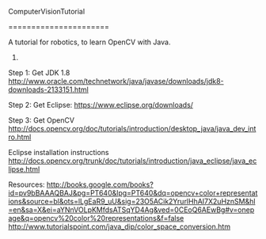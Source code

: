 ComputerVisionTutorial

======================



A tutorial for robotics, to learn OpenCV with Java. 

1. 

Step 1: Get JDK 1.8
http://www.oracle.com/technetwork/java/javase/downloads/jdk8-downloads-2133151.html

Step 2: Get Eclipse:
https://www.eclipse.org/downloads/ 

Step 3: Get OpenCV
http://docs.opencv.org/doc/tutorials/introduction/desktop_java/java_dev_intro.html

Eclipse installation instructions
http://docs.opencv.org/trunk/doc/tutorials/introduction/java_eclipse/java_eclipse.html

Resources:
http://books.google.com/books?id=pv9bBAAAQBAJ&pg=PT640&lpg=PT640&dq=opencv+color+representations&source=bl&ots=lLgEaR9_uU&sig=23O5ACik2YrurlHhAI7X2uHznSM&hl=en&sa=X&ei=aYNnVOLpKMfdsATSqYD4Ag&ved=0CEoQ6AEwBg#v=onepage&q=opencv%20color%20representations&f=false
http://www.tutorialspoint.com/java_dip/color_space_conversion.htm

